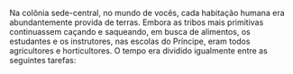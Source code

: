 ﻿Na colônia sede-central, no mundo de vocês, cada habitação humana era abundantemente provida de terras. Embora as tribos mais primitivas continuassem caçando e saqueando, em busca de alimentos, os estudantes e os instrutores, nas escolas do Príncipe, eram todos agricultores e horticultores. O tempo era dividido igualmente entre as seguintes tarefas: